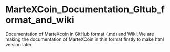 # MarteXCoin_Documentation_GItub_format_and_wiki
Documentation of MarteXcoin in GitHub format (.md) and Wiki.
We are making the documentation of MarteXCoin in this format firstly to make html version later.
